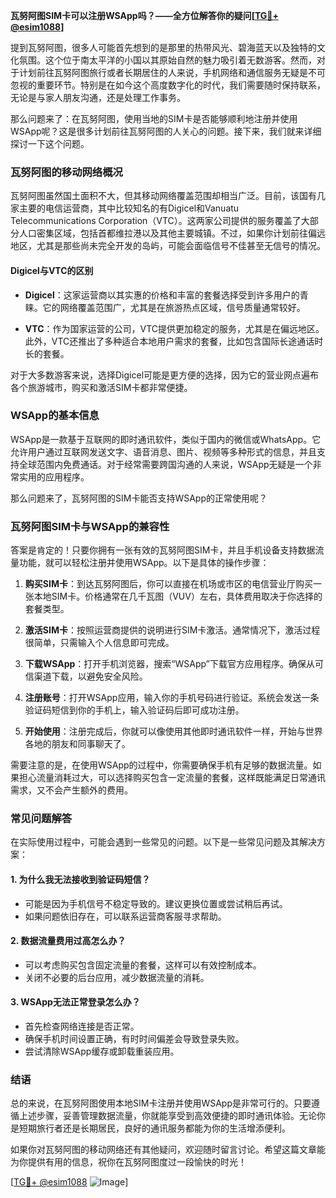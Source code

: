 **瓦努阿图SIM卡可以注册WSApp吗？——全方位解答你的疑问[[TG💪+ @esim1088](https://t.me/s/esim1088)]**

提到瓦努阿图，很多人可能首先想到的是那里的热带风光、碧海蓝天以及独特的文化氛围。这个位于南太平洋的小国以其原始自然的魅力吸引着无数游客。然而，对于计划前往瓦努阿图旅行或者长期居住的人来说，手机网络和通信服务无疑是不可忽视的重要环节。特别是在如今这个高度数字化的时代，我们需要随时保持联系，无论是与家人朋友沟通，还是处理工作事务。

那么问题来了：在瓦努阿图，使用当地的SIM卡是否能够顺利地注册并使用WSApp呢？这是很多计划前往瓦努阿图的人关心的问题。接下来，我们就来详细探讨一下这个问题。

### 瓦努阿图的移动网络概况

瓦努阿图虽然国土面积不大，但其移动网络覆盖范围却相当广泛。目前，该国有几家主要的电信运营商，其中比较知名的有Digicel和Vanuatu Telecommunications Corporation（VTC）。这两家公司提供的服务覆盖了大部分人口密集区域，包括首都维拉港以及其他主要城镇。不过，如果你计划前往偏远地区，尤其是那些尚未完全开发的岛屿，可能会面临信号不佳甚至无信号的情况。

#### Digicel与VTC的区别

- **Digicel**：这家运营商以其实惠的价格和丰富的套餐选择受到许多用户的青睐。它的网络覆盖范围广，尤其是在旅游热点区域，信号质量通常较好。
  
- **VTC**：作为国家运营的公司，VTC提供更加稳定的服务，尤其是在偏远地区。此外，VTC还推出了多种适合本地用户需求的套餐，比如包含国际长途通话时长的套餐。

对于大多数游客来说，选择Digicel可能是更方便的选择，因为它的营业网点遍布各个旅游城市，购买和激活SIM卡都非常便捷。

### WSApp的基本信息

WSApp是一款基于互联网的即时通讯软件，类似于国内的微信或WhatsApp。它允许用户通过互联网发送文字、语音消息、图片、视频等多种形式的信息，并且支持全球范围内免费通话。对于经常需要跨国沟通的人来说，WSApp无疑是一个非常实用的应用程序。

那么问题来了，瓦努阿图的SIM卡能否支持WSApp的正常使用呢？

### 瓦努阿图SIM卡与WSApp的兼容性

答案是肯定的！只要你拥有一张有效的瓦努阿图SIM卡，并且手机设备支持数据流量功能，就可以轻松注册并使用WSApp。以下是具体的操作步骤：

1. **购买SIM卡**：到达瓦努阿图后，你可以直接在机场或市区的电信营业厅购买一张本地SIM卡。价格通常在几千瓦图（VUV）左右，具体费用取决于你选择的套餐类型。

2. **激活SIM卡**：按照运营商提供的说明进行SIM卡激活。通常情况下，激活过程很简单，只需输入个人信息即可完成。

3. **下载WSApp**：打开手机浏览器，搜索“WSApp”下载官方应用程序。确保从可信渠道下载，以避免安全风险。

4. **注册账号**：打开WSApp应用，输入你的手机号码进行验证。系统会发送一条验证码短信到你的手机上，输入验证码后即可成功注册。

5. **开始使用**：注册完成后，你就可以像使用其他即时通讯软件一样，开始与世界各地的朋友和同事聊天了。

需要注意的是，在使用WSApp的过程中，你需要确保手机有足够的数据流量。如果担心流量消耗过大，可以选择购买包含一定流量的套餐，这样既能满足日常通讯需求，又不会产生额外的费用。

### 常见问题解答

在实际使用过程中，可能会遇到一些常见的问题。以下是一些常见问题及其解决方案：

#### 1. 为什么我无法接收到验证码短信？
   - 可能是因为手机信号不稳定导致的。建议更换位置或尝试稍后再试。
   - 如果问题依旧存在，可以联系运营商客服寻求帮助。

#### 2. 数据流量费用过高怎么办？
   - 可以考虑购买包含固定流量的套餐，这样可以有效控制成本。
   - 关闭不必要的后台应用，减少数据流量的消耗。

#### 3. WSApp无法正常登录怎么办？
   - 首先检查网络连接是否正常。
   - 确保手机时间设置正确，有时时间偏差会导致登录失败。
   - 尝试清除WSApp缓存或卸载重装应用。

### 结语

总的来说，在瓦努阿图使用本地SIM卡注册并使用WSApp是非常可行的。只要遵循上述步骤，妥善管理数据流量，你就能享受到高效便捷的即时通讯体验。无论你是短期旅行者还是长期居民，良好的通讯服务都能为你的生活增添便利。

如果你对瓦努阿图的移动网络还有其他疑问，欢迎随时留言讨论。希望这篇文章能为你提供有用的信息，祝你在瓦努阿图度过一段愉快的时光！

[[TG💪+ @esim1088](https://t.me/s/esim1088) ![Image](https://i.postimg.cc/4NQfJmqS/Snipaste-2025-05-13-00-14-12.png)]